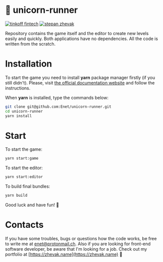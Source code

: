 # :horse: unicorn-runner

[![tinkoff fintech](https://img.shields.io/badge/tinkoff-fintech-ffdc2e.svg)](https://fintech.tinkoff.ru)
[![stepan zhevak](https://img.shields.io/badge/stepan-zhevak-1a8b8e.svg)](https://zhevak.name)

Repository contains the game itself and the editor to create new levels easily and quickly. Both applications have no dependencies. All the code is written from the scratch.

# Installation
To start the game you need to install **yarn** package manager firstly (if you still didn't). Please, visit [the official documentation website](https://yarnpkg.com/lang/en/docs/install) and follow the instructions.

When **yarn** is installed, type the commands below:
```sh
git clone git@github.com:Enet/unicorn-runner.git
cd unicorn-runner
yarn install
```

# Start
To start the game:
```sh
yarn start:game
```

To start the editor:
```sh
yarn start:editor
```

To build final bundles:
```sh
yarn build
```

Good luck and have fun! :frog:

# Contacts
If you have some troubles, bugs or questions how the code works, be free to write me at [enet@protonmail.ch](enet@protonmail.ch). Also if you are looking for front-end software developer, be aware that I'm looking for a job. Check out my portfolio at [https://zhevak.name](https://zhevak.name) :rabbit:
